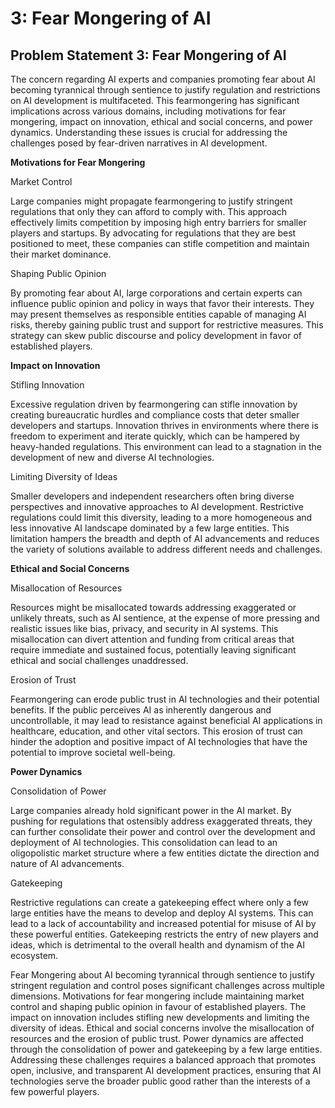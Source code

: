 # 3: Fear Mongering of AI

## Problem Statement 3: Fear Mongering of AI

&#x20;

The concern regarding AI experts and companies promoting fear about AI becoming tyrannical through sentience to justify regulation and restrictions on AI development is multifaceted. This fearmongering has significant implications across various domains, including motivations for fear mongering, impact on innovation, ethical and social concerns, and power dynamics. Understanding these issues is crucial for addressing the challenges posed by fear-driven narratives in AI development.

&#x20;

**Motivations for Fear Mongering**

Market Control

Large companies might propagate fearmongering to justify stringent regulations that only they can afford to comply with. This approach effectively limits competition by imposing high entry barriers for smaller players and startups. By advocating for regulations that they are best positioned to meet, these companies can stifle competition and maintain their market dominance.

&#x20;

Shaping Public Opinion

By promoting fear about AI, large corporations and certain experts can influence public opinion and policy in ways that favor their interests. They may present themselves as responsible entities capable of managing AI risks, thereby gaining public trust and support for restrictive measures. This strategy can skew public discourse and policy development in favor of established players.

&#x20;

**Impact on Innovation**

Stifling Innovation

Excessive regulation driven by fearmongering can stifle innovation by creating bureaucratic hurdles and compliance costs that deter smaller developers and startups. Innovation thrives in environments where there is freedom to experiment and iterate quickly, which can be hampered by heavy-handed regulations. This environment can lead to a stagnation in the development of new and diverse AI technologies.

&#x20;

Limiting Diversity of Ideas

Smaller developers and independent researchers often bring diverse perspectives and innovative approaches to AI development. Restrictive regulations could limit this diversity, leading to a more homogeneous and less innovative AI landscape dominated by a few large entities. This limitation hampers the breadth and depth of AI advancements and reduces the variety of solutions available to address different needs and challenges.

&#x20;

**Ethical and Social Concerns**

Misallocation of Resources

Resources might be misallocated towards addressing exaggerated or unlikely threats, such as AI sentience, at the expense of more pressing and realistic issues like bias, privacy, and security in AI systems. This misallocation can divert attention and funding from critical areas that require immediate and sustained focus, potentially leaving significant ethical and social challenges unaddressed.

&#x20;

Erosion of Trust

Fearmongering can erode public trust in AI technologies and their potential benefits. If the public perceives AI as inherently dangerous and uncontrollable, it may lead to resistance against beneficial AI applications in healthcare, education, and other vital sectors. This erosion of trust can hinder the adoption and positive impact of AI technologies that have the potential to improve societal well-being.

&#x20;

**Power Dynamics**

Consolidation of Power

Large companies already hold significant power in the AI market. By pushing for regulations that ostensibly address exaggerated threats, they can further consolidate their power and control over the development and deployment of AI technologies. This consolidation can lead to an oligopolistic market structure where a few entities dictate the direction and nature of AI advancements.

&#x20;

Gatekeeping

Restrictive regulations can create a gatekeeping effect where only a few large entities have the means to develop and deploy AI systems. This can lead to a lack of accountability and increased potential for misuse of AI by these powerful entities. Gatekeeping restricts the entry of new players and ideas, which is detrimental to the overall health and dynamism of the AI ecosystem.

&#x20;

Fear Mongering about AI becoming tyrannical through sentience to justify stringent regulation and control poses significant challenges across multiple dimensions. Motivations for fear mongering include maintaining market control and shaping public opinion in favour of established players. The impact on innovation includes stifling new developments and limiting the diversity of ideas. Ethical and social concerns involve the misallocation of resources and the erosion of public trust. Power dynamics are affected through the consolidation of power and gatekeeping by a few large entities. Addressing these challenges requires a balanced approach that promotes open, inclusive, and transparent AI development practices, ensuring that AI technologies serve the broader public good rather than the interests of a few powerful players.

&#x20;
